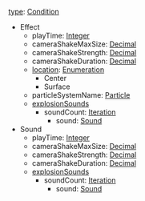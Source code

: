 
[type](Rebelliontype.md): [Condition](Condition.md)
  * Effect
    * playTime: [Integer](Integer.md)
    * cameraShakeMaxSize: [Decimal](Decimal.md)
    * cameraShakeStrength: [Decimal](Decimal.md)
    * cameraShakeDuration: [Decimal](Decimal.md)
    * [location](Rebellionlocation.md): [Enumeration](Enumeration.md)
      * Center
      * Surface
    * particleSystemName: [Particle](Particle.md)
    * [explosionSounds](RebellionexplosionSounds.md)
      * soundCount: [Iteration](Iteration.md)
        * sound: [Sound](Sound.md)
  * Sound
    * playTime: [Integer](Integer.md)
    * cameraShakeMaxSize: [Decimal](Decimal.md)
    * cameraShakeStrength: [Decimal](Decimal.md)
    * cameraShakeDuration: [Decimal](Decimal.md)
    * [explosionSounds](RebellionexplosionSounds.md)
      * soundCount: [Iteration](Iteration.md)
        * sound: [Sound](Sound.md)